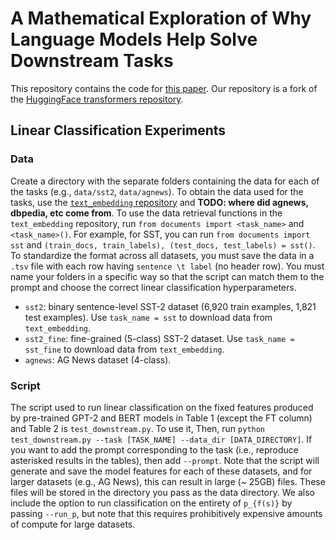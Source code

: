 # A Mathematical Exploration of Why Language Models Help Solve Downstream Tasks
This repository contains the code for [this paper](https://arxiv.org/abs/2010.03648). Our repository is a fork of the [HuggingFace transformers repository](https://github.com/huggingface/transformers). 

## Linear Classification Experiments
### Data
Create a directory with the separate folders containing the data for each of the tasks (e.g., `data/sst2`, `data/agnews`). To obtain the data used for the tasks, use the [`text_embedding` repository](https://github.com/NLPrinceton/text_embedding) and **TODO: where did agnews, dbpedia, etc come from**. To use the data retrieval functions in the `text_embedding` repository, run `from documents import <task_name>` and `<task_name>()`. For example, for SST, you can run `from documents import sst` and `(train_docs, train_labels), (test_docs, test_labels) = sst()`. To standardize the format across all datasets, you must save the data in a `.tsv` file with each row having `sentence \t label` (no header row). You must name your folders in a specific way so that the script can match them to the prompt and choose the correct linear classification hyperparameters.
* `sst2`: binary sentence-level SST-2 dataset (6,920 train examples, 1,821 test examples). Use `task_name = sst` to download data from `text_embedding`.
* `sst2_fine`: fine-grained (5-class) SST-2 dataset. Use `task_name = sst_fine` to download data from `text_embedding`.
* `agnews`: AG News dataset (4-class).

### Script
The script used to run linear classification on the fixed features produced by pre-trained GPT-2 and BERT models in Table 1 (except the FT column) and Table 2 is `test_downstream.py`. To use it, Then, run `python test_downstream.py --task [TASK_NAME] --data_dir [DATA_DIRECTORY]`. If you want to add the prompt corresponding to the task (i.e., reproduce asterisked results in the tables), then add `--prompt`. Note that the script will generate and save the model features for each of these datasets, and for larger datasets (e.g., AG News), this can result in large (~ 25GB) files. These files will be stored in the directory you pass as the data directory. We also include the option to run classification on the entirety of `p_{f(s)}` by passing `--run_p`, but note that this requires prohibitively expensive amounts of compute for large datasets. 
